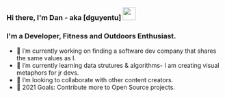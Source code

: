 ### Hi there, I'm Dan - aka [dguyentu] <img src="https://diginess.ca/content/uploads/2020/02/waving_hand_sign_1024.gif" width="30px">

### I'm a Developer, Fitness and Outdoors Enthusiast.

- 🔭 I’m currently working on finding a software dev company that shares the same values as I.
- 🌱 I’m currently learning data strutures & algorithms- I am creating visual metaphors for jr devs.
- 👯 I’m looking to collaborate with other content creators.
- 🥅 2021 Goals: Contribute more to Open Source projects.


